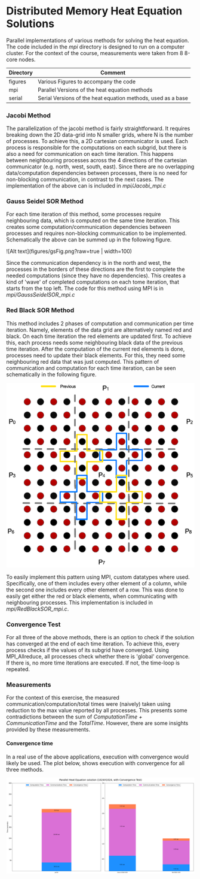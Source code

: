 # Distributed Memory Heat Equation Solutions

Parallel implementations of various methods for solving the heat equation. The code 
included in the _mpi_ directory is designed to run on a computer cluster. For the
context of the course, measurements were taken from 8 8-core nodes.

| Directory | Comment                                                      |
|-----------|--------------------------------------------------------------|
| figures   | Various Figures to accompany the code                        |
| mpi       | Parallel Versions of the heat equation methods               |
| serial    | Serial Versions of the heat equation methods, used as a base |

### Jacobi Method
The parallelization of the jacobi method is fairly straightforward. It requires breaking down the 2D data-grid into
N smaller grids, where N is the number of processes. To achieve this, a 2D cartesian communicator is used. 
Each process is responsible for the computations on each subgrid, but there is also a need for communication on each
time iteration. This happens between neighbouring processes across the 4 directions of the cartesian communicator 
(e.g. north, west, south, east). Since there are no overlapping data/computation dependencies between processes,
there is no need for non-blocking communication, in contrast to the next cases. The implementation of the above can
is included in _mpi/Jacobi_mpi.c_

### Gauss Seidel SOR Method
For each time iteration of this method, some processes require neighbouring data, which is computed on the same time
iteration. This creates some computation/communication dependencies between processes and requires non-blocking
communication to be implemented. Schematically the above can be summed up in the following figure.

![Alt text](figures/gsFig.png?raw=true | width=100)

Since the communication dependency is in the north and west, the processes in the borders of these directions are the
first to complete the needed computations (since they have no dependencies). This creates a kind of 'wave' of completed
computations on each tome iteration, that starts from the top left. The code for this method using MPI is in 
_mpi/GaussSeidelSOR_mpi.c_

### Red Black SOR Method
This method includes 2 phases of computation and communication per time iteration. Namely, elements of the data grid
are alternatively named red and black. On each time iteration the red elements are updated first. To achieve this, each
process needs some neighbouring black data of the previous time iteration. After the computation of the current red
elements is done, processes need to update their black elements. For this, they need some neighbouring red data that
was just computed. This pattern of communication and computation for each time iteration, can be seen schematically in
the following figure.

![Alt text](figures/rbFig.png?raw=true)

To easily implement this pattern using MPI, custom datatypes where used. Specifically, one of them
includes every other element of a column, while the second one includes every other element of a row. This was done
to easily get either the red or black elements, when communicating with neighbouring processes. This implementation
is included in _mpi/RedBlackSOR_mpi.c_.

### Convergence Test
For all three of the above methods, there is an option to check if the solution has converged at the end of each time
iteration. To achieve this, every process checks if the values of its subgrid have converged. Using MPI_Allreduce, all
processes check whether there is 'global' convergence. If there is, no more time iterations are executed. If not, 
the time-loop is repeated. 

### Measurements
For the context of this exercise, the measured communication/computation/total times were (naively) taken
using reduction to the max value reported by all processes. This presents some contradictions between the sum of
_ComputationTime + CommunicationTime_ and the _TotalTime_. However, there are some insights provided by these
measurements.  

#### Convergence time
In a real use of the above applications, execution with convergence would likely be used. The plot below, shows execution
with convergence for all three methods.

![Alt text](mpi/plots/conv1024AllMethods.png?raw=true)
